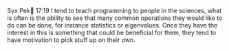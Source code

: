 Syx Pek:cake: 17:19
I tend to teach programming to people in the sciences, what is often is the ability to see that many common operations they would like to do can be done, for instance statistics or eigenvalues. Once they have the interest in this is something that could be beneficial for them, they tend to have motivation to pick stuff up on their own.
